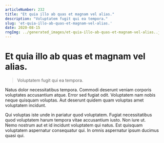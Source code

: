 ```yaml
---
articleNumber: 232
title: "Et quia illo ab quas et magnam vel alias."
description: "Voluptatem fugit qui ea tempora."
slug: 'et-quia-illo-ab-quas-et-magnam-vel-alias.'
date: 2020-08-15
rngImg: ../generated_images/et-quia-illo-ab-quas-et-magnam-vel-alias..jpg
---
```


# Et quia illo ab quas et magnam vel alias.

> Voluptatem fugit qui ea tempora.

Natus dolor necessitatibus tempora. Commodi deserunt veniam corporis voluptates accusantium atque. Error sed fugiat odit. Voluptatem nam nobis neque quisquam voluptas. Aut deserunt quidem quam voluptas amet voluptatem incidunt.
 Qui voluptas iste unde in pariatur quod voluptatem. Fugiat necessitatibus quod voluptatem harum tempora vitae accusantium iusto. Non iure ut. Nemo nostrum aut et id incidunt voluptatem qui natus. Est quisquam voluptatem aspernatur consequatur qui. In omnis aspernatur ipsum ducimus quasi qui.
